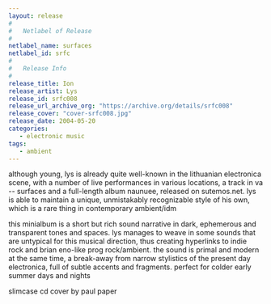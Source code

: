 ```yaml
---
layout: release
#
#   Netlabel of Release
#
netlabel_name: surfaces
netlabel_id: srfc
#
#   Release Info
#
release_title: Ion
release_artist: Lys
release_id: srfc008
release_url_archive_org: "https://archive.org/details/srfc008"
release_cover: "cover-srfc008.jpg"
release_date: 2004-05-20
categories:
   - electronic music
tags:
   - ambient
---
```

although young, lys is already quite well-known in the lithuanian electronica scene, with a number of live performances in various locations, a track in va -- surfaces and a full-length album naunuee, released on sutemos.net. lys is able to maintain a unique, unmistakably recognizable style of his own, which is a rare thing in contemporary ambient/idm

this minialbum is a short but rich sound narrative in dark, ephemerous and transparent tones and spaces. lys manages to weave in some sounds that are untypical for this musical direction, thus creating hyperlinks to indie rock and brian eno-like prog rock/ambient. the sound is primal and modern at the same time, a break-away from narrow stylistics of the present day electronica, full of subtle accents and fragments. perfect for colder early summer days and nights

slimcase cd cover by paul paper



